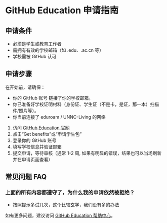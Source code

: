 # GitHub Education 申请指南

## 申请条件

- 必须是学生或教育工作者
- 需拥有有效的学校邮箱（如 .edu、.ac.cn 等）
- 学校需被 GitHub 认可

## 申请步骤

在开始前，请确保：

- 你的 GitHub 账号 链接了你的学校邮箱。
- 你已准备好学校证明材料（身份证、学生证（不是卡，是证，那一本）扫描件/照片等）。
- 你当前连接了 eduroam / UNNC-Living 的网络

1. 访问 [GitHub Education 官网](https://education.github.com/)
2. 点击“Get benefits”或“申请学生包”
3. 登录你的 GitHub 账号
4. 填写学校信息并验证邮箱
5. 提交申请，等待审核（通常 1-2 周, 如果有明显的错误，结果也可以当场刷新并在申请页面查看）

## 常见问题 FAQ

### 上面的所有内容都遵守了，为什么我的申请依然被拒绝？

- 按照提示多试几次，这个比较玄学，我们没有多的办法

如有更多问题，建议访问 [GitHub Education 帮助中心](https://docs.github.com/en/education)。
